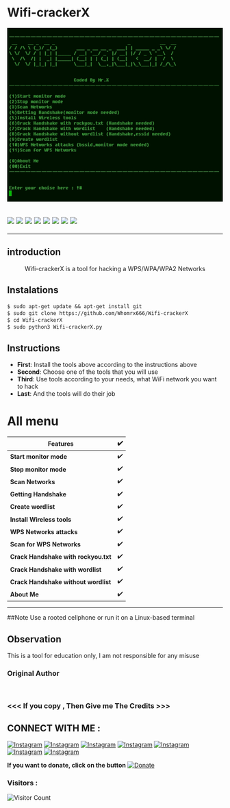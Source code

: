 # Wifi-crackerX 
![Wifi-crackerX preview](Wifi-crackerX.jpg)
<h2><img src="https://img.shields.io/badge/Author-Mr.X-blueviolet"/>
<img src="https://img.shields.io/badge/Wifi-crackerX-red"/>
<img src="https://img.shields.io/badge/Made%20with-Python%20-yellowgreen"/>
<img src="https://img.shields.io/github/issues/Whomrx666/Wifi-crackerX.svg?color=%23ff0000"/> <img
<img src="https://img.shields.io/github/issues-closed/Whomrx666/Wifi-crackerX.svg?color=%2300cc00"/> <img
<img src="https://img.shields.io/github/forks/Whomrx666/Wifi-crackerX.svg?color=%23ffff00"/> <img
<img src="https://img.shields.io/github/stars/Whomrx666/Wifi-crackerX.svg?color=%23ff3300"/> <img
<img src="https://img.shields.io/github/license/Whomrx666/Wifi-crackerX.svg?color=%230000ff"/> <img
</center>
  </h2>
  <hr>

## introduction
<p align="center">
Wifi-crackerX is a tool for hacking a WPS/WPA/WPA2 Networks
  </details>

## Instalations
```
$ sudo apt-get update && apt-get install git
$ sudo git clone https://github.com/Whomrx666/Wifi-crackerX 
$ cd Wifi-crackerX 
$ sudo python3 Wifi-crackerX.py
```

## Instructions
- **First**: Install the tools above according to the instructions above
- **Second**: Choose one of the tools that you will use
- **Third**: Use tools according to your needs, what WiFi network you want to hack 
- **Last**: And the tools will do their job

# All menu
| Features | ✔️ |
|--------|--------|
| **Start monitor mode** |✔️ |
| **Stop monitor mode** |✔️ |
| **Scan Networks** |✔️ |
| **Getting Handshake** |✔️ |
| **Create wordlist** |✔️ |
| **Install Wireless tools** |✔️ |
| **WPS Networks attacks** |✔️ |
| **Scan for WPS Networks** |✔️ |
| **Crack Handshake with rockyou.txt** |✔️ |
| **Crack Handshake with wordlist** |✔️ |
| **Crack Handshake without wordlist** |✔️ |
| **About Me** |✔️ |
---------

##Note
Use a rooted cellphone or run it on a Linux-based terminal

## Observation
This is a tool for education only, I am not responsible for any misuse
### Original Author
<a href="https://github.com/Whomrx666"><img src="https://img.shields.io/badge/Original-Author-brightgreen.svg" alt=""/></a>

### <<< If you copy , Then Give me The Credits >>>

## CONNECT WITH ME :

[![Instagram](https://img.shields.io/badge/WEBSITE-VISIT-yellow?style=for-the-badge&logo=blogger)](https://whomrxhackers.blogspot.com/)
[![Instagram](https://img.shields.io/badge/TWITTER-FOLLOW-red?style=for-the-badge&logo=x)](https://twitter.com/whomrx666)
[![Instagram](https://img.shields.io/badge/YOUTUBE-SUBSCRIBE-red?style=for-the-badge&logo=youtube)](https://youtube.com/@whomrx666)
[![Instagram](https://img.shields.io/badge/FACEBOOK-LIKE-red?style=for-the-badge&logo=facebook)](https://facebook.com/https://www.facebook.com/whomrx.666)
[![Instagram](https://img.shields.io/badge/TELEGRAM-CONNECT-red?style=for-the-badge&logo=telegram)](https://t.me/@Whomr_X)
[![Instagram](https://img.shields.io/badge/GMAIL-CONTACT-red?style=for-the-badge&logo=gmail)](mailto:whomrx666@gmail.com)
[![Instagram](https://img.shields.io/badge/TIKTOK-FOLLOW-red?style=for-the-badge&logo=tiktok)](https://www.tiktok.com/@whomr.x)

**If you want to donate, click on the button**
<a href="https://saweria.co/whomrx"><img title="Donate" src="https://img.shields.io/badge/Donate-Wifi crackerX-yellow?style=for-the-badge&logo=github"></a>

### Visitors :
![Visitor Count](https://profile-counter.glitch.me/Whomrx666/count.svg)